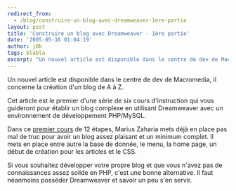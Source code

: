 ```yaml
---
redirect_from:
  - /blog/construire-un-blog-avec-dreamweaver-1ere-partie
layout: post
title: 'Construire un blog avec Dreamweaver - 1ère partie'
date: '2005-05-16 01:04:19'
author: j0k
tags: blabla
excerpt: "Un nouvel article est disponible dans le centre de dev de Macromedia, il concerne la création d'un blog de A à Z.     \nCet article est le premier d'une série de six cours d'instruction qui vous guideront pour établir un blog complexe en utilisant Dreamweaver avec un environnement de développement PHP/MySQL.  \n  \nDans ce [premier      …"
---
```


Un nouvel article est disponible dans le centre de dev de Macromedia, il concerne la création d'un blog de A à Z.

Cet article est le premier d'une série de six cours d'instruction qui vous guideront pour établir un blog complexe en utilisant Dreamweaver avec un environnement de développement PHP/MySQL.

Dans ce [premier cours](http://macromedia.com/devnet/mx/dreamweaver/articles/php_blog1.html) de 12 étapes, Marius Zaharia mets déjà en place pas mal de truc pour avoir un blog assez plaisant et un minimum complet. Il mets en place entre autre la base de donnée, le menu, la home page, un début de création pour les articles et le CSS.

Si vous souhaitez développer votre propre blog et que vous n'avez pas de connaissances assez solide en PHP, c'est une bonne alternative. Il faut néanmoins posséder Dreamweaver et savoir un peu s'en servir.

